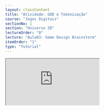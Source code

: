 ```yaml
---
layout: classContent
title: "Atividade: GDD e Tokenização"
course: "Jogos Digitais"
sectionNo: 1
section: "Universo 2D"
lectureOrder: "0"
lecture: "Aula03: Game Design Brainstorm"
itemOrder: "1"
type: "Tutorial"
---
```

<iframe src="https://docs.google.com/document/d/e/2PACX-1vQ94zn6ml8g_KEPR1AI1DWEn18lxBbZKg8VkAtC6iFLHjEX5jqSTT2FjA1gA0OAIxr2NTkC-Yt_oUvP/pub?embedded=true"></iframe>
